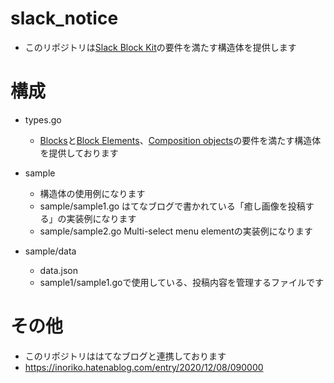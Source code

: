 # slack_notice
- このリポジトリは[Slack Block Kit](https://api.slack.com/block-kit)の要件を満たす構造体を提供します

# 構成
- types.go
  - [Blocks](https://api.slack.com/reference/block-kit/blocks)と[Block Elements](https://api.slack.com/reference/block-kit/block-elements)、[Composition objects](https://api.slack.com/reference/block-kit/composition-objects)の要件を満たす構造体を提供しております

- sample
  - 構造体の使用例になります
  - sample/sample1.go はてなブログで書かれている「癒し画像を投稿する」の実装例になります
  - sample/sample2.go Multi-select menu elementの実装例になります

- sample/data
  - data.json
  - sample1/sample1.goで使用している、投稿内容を管理するファイルです

# その他
- このリポジトリははてなブログと連携しております
- https://inoriko.hatenablog.com/entry/2020/12/08/090000
